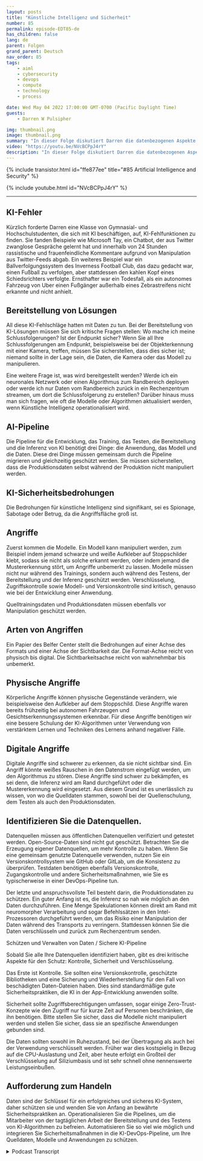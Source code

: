 ```yaml
---
layout: posts
title: "Künstliche Intelligenz und Sicherheit"
number: 85
permalink: episode-EDT85-de
has_children: false
lang: de
parent: Folgen
grand_parent: Deutsch
nav_order: 85
tags:
    - aiml
    - cybersecurity
    - devops
    - compute
    - technology
    - process

date: Wed May 04 2022 17:00:00 GMT-0700 (Pacific Daylight Time)
guests:
    - Darren W Pulsipher

img: thumbnail.png
image: thumbnail.png
summary: "In dieser Folge diskutiert Darren die datenbezogenen Aspekte der künstlichen Intelligenz (KI) und die Bedeutung der Absicherung dieser Daten."
video: "https://youtu.be/NVcBCPpJ4rY"
description: "In dieser Folge diskutiert Darren die datenbezogenen Aspekte der künstlichen Intelligenz (KI) und die Bedeutung der Absicherung dieser Daten."
---
```


<div>
{% include transistor.html id="ffe877ee" title="#85 Artificial Intelligence and Security" %}

{% include youtube.html id="NVcBCPpJ4rY" %}
</div>

---

## KI-Fehler

Kürzlich forderte Darren eine Klasse von Gymnasial- und Hochschulstudenten, die sich mit KI beschäftigen, auf, KI-Fehlfunktionen zu finden. Sie fanden Beispiele wie Microsoft Tay, ein Chatbot, der aus Twitter zwanglose Gespräche gelernt hat und innerhalb von 24 Stunden rassistische und frauenfeindliche Kommentare aufgrund von Manipulation aus Twitter-Feeds abgab. Ein weiteres Beispiel war ein Ballverfolgungssystem des Inverness Football Club, das dazu gedacht war, einen Fußball zu verfolgen, aber stattdessen den kahlen Kopf eines Schiedsrichters verfolgte. Ernsthafter war ein Todesfall, als ein autonomes Fahrzeug von Uber einen Fußgänger außerhalb eines Zebrastreifens nicht erkannte und nicht anhielt.

## Bereitstellung von Lösungen

All diese KI-Fehlschläge hatten mit Daten zu tun. Bei der Bereitstellung von KI-Lösungen müssen Sie sich kritische Fragen stellen: Wo mache ich meine Schlussfolgerungen? Ist der Endpunkt sicher? Wenn Sie all Ihre Schlussfolgerungen am Endpunkt, beispielsweise bei der Objekterkennung mit einer Kamera, treffen, müssen Sie sicherstellen, dass dies sicher ist; niemand sollte in der Lage sein, die Daten, die Kamera oder das Modell zu manipulieren.

Eine weitere Frage ist, was wird bereitgestellt werden? Werde ich ein neuronales Netzwerk oder einen Algorithmus zum Randbereich deployen oder werde ich nur Daten vom Randbereich zurück in ein Rechenzentrum streamen, um dort die Schlussfolgerung zu erstellen? Darüber hinaus muss man sich fragen, wie oft die Modelle oder Algorithmen aktualisiert werden, wenn Künstliche Intelligenz operationalisiert wird.

## AI-Pipeline

Die Pipeline für die Entwicklung, das Training, das Testen, die Bereitstellung und die Inferenz von KI benötigt drei Dinge: die Anwendung, das Modell und die Daten. Diese drei Dinge müssen gemeinsam durch die Pipeline migrieren und gleichzeitig geschützt werden. Sie müssen sicherstellen, dass die Produktionsdaten selbst während der Produktion nicht manipuliert werden.

## KI-Sicherheitsbedrohungen

Die Bedrohungen für künstliche Intelligenz sind signifikant, sei es Spionage, Sabotage oder Betrug, da die Angriffsfläche groß ist.

## Angriffe

Zuerst kommen die Modelle. Ein Modell kann manipuliert werden, zum Beispiel indem jemand schwarze und weiße Aufkleber auf Stoppschilder klebt, sodass sie nicht als solche erkannt werden, oder indem jemand die Mustererkennung stört, um Angriffe unbemerkt zu lassen. Modelle müssen nicht nur während des Trainings, sondern auch während des Testens, der Bereitstellung und der Inferenz geschützt werden. Verschlüsselung, Zugriffskontrolle sowie Modell- und Versionskontrolle sind kritisch, genauso wie bei der Entwicklung einer Anwendung.

Quelltrainingsdaten und Produktionsdaten müssen ebenfalls vor Manipulation geschützt werden.

## Arten von Angriffen

Ein Papier des Belfer Center stellt die Bedrohungen auf einer Achse des Formats und einer Achse der Sichtbarkeit dar. Die Format-Achse reicht von physisch bis digital. Die Sichtbarkeitsachse reicht von wahrnehmbar bis unbemerkt.

## Physische Angriffe

Körperliche Angriffe können physische Gegenstände verändern, wie beispielsweise den Aufkleber auf dem Stoppschild. Diese Angriffe waren bereits frühzeitig bei autonomen Fahrzeugen und Gesichtserkennungssystemen erkennbar. Für diese Angriffe benötigen wir eine bessere Schulung der KI-Algorithmen unter Verwendung von verstärktem Lernen und Techniken des Lernens anhand negativer Fälle.

## Digitale Angriffe

Digitale Angriffe sind schwerer zu erkennen, da sie nicht sichtbar sind. Ein Angriff könnte weißes Rauschen in den Datenstrom eingefügt werden, um den Algorithmus zu stören. Diese Angriffe sind schwer zu bekämpfen, es sei denn, die Inferenz wird am Rand durchgeführt oder die Mustererkennung wird eingesetzt. Aus diesem Grund ist es unerlässlich zu wissen, von wo die Quelldaten stammen, sowohl bei der Quellenschulung, dem Testen als auch den Produktionsdaten.

## Identifizieren Sie die Datenquellen.

Datenquellen müssen aus öffentlichen Datenquellen verifiziert und getestet werden. Open-Source-Daten sind nicht gut geschützt. Betrachten Sie die Erzeugung eigener Datenquellen, um mehr Kontrolle zu haben. Wenn Sie eine gemeinsam genutzte Datenquelle verwenden, nutzen Sie ein Versionskontrollsystem wie GitHub oder GitLab, um die Konsistenz zu überprüfen. Testdaten benötigen ebenfalls Versionskontrolle, Zugangskontrolle und andere Sicherheitsmaßnahmen, wie Sie es typischerweise in einer DevOps-Pipeline tun.

Der letzte und anspruchsvollste Teil besteht darin, die Produktionsdaten zu schützen. Ein guter Anfang ist es, die Inferenz so nah wie möglich an den Daten durchzuführen. Eine Menge Spekulationen können direkt am Rand mit neuromorpher Verarbeitung und sogar Befehlssätzen in den Intel-Prozessoren durchgeführt werden, um das Risiko einer Manipulation der Daten während des Transports zu verringern. Stattdessen können Sie die Daten verschlüsseln und zurück zum Rechenzentrum senden.

Schützen und Verwalten von Daten / Sichere KI-Pipeline

Sobald Sie alle Ihre Datenquellen identifiziert haben, gibt es drei kritische Aspekte für den Schutz: Kontrolle, Sicherheit und Verschlüsselung.

Das Erste ist Kontrolle. Sie sollten eine Versionskontrolle, geschützte Bibliotheken und eine Sicherung und Wiederherstellung für den Fall von beschädigten Daten-Dateien haben. Dies sind standardmäßige gute Sicherheitspraktiken, die KI in der App-Entwicklung anwenden sollte.

Sicherheit sollte Zugriffsberechtigungen umfassen, sogar einige Zero-Trust-Konzepte wie den Zugriff nur für kurze Zeit auf Personen beschränken, die ihn benötigen. Bitte stellen Sie sicher, dass die Modelle nicht manipuliert werden und stellen Sie sicher, dass sie an spezifische Anwendungen gebunden sind.

Die Daten sollten sowohl im Ruhezustand, bei der Übertragung als auch bei der Verwendung verschlüsselt werden. Früher war dies kostspielig in Bezug auf die CPU-Auslastung und Zeit, aber heute erfolgt ein Großteil der Verschlüsselung auf Siliziumbasis und ist sehr schnell ohne nennenswerte Leistungseinbußen.

## Aufforderung zum Handeln

Daten sind der Schlüssel für ein erfolgreiches und sicheres KI-System, daher schützen sie und wenden Sie von Anfang an bewährte Sicherheitspraktiken an. Operationalisieren Sie die Pipelines, um die Mitarbeiter von der tagtäglichen Arbeit der Bereitstellung und des Testens von KI-Algorithmen zu befreien. Automatisieren Sie so viel wie möglich und integrieren Sie Sicherheitsmaßnahmen in die KI-DevOps-Pipeline, um Ihre Quelldaten, Modelle und Anwendungen zu schützen.



<details>
<summary> Podcast Transcript </summary>

<p></p>

</details>
